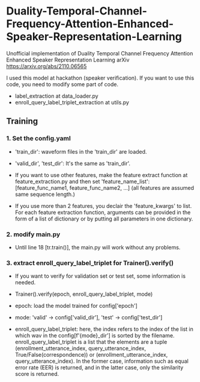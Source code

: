 # Duality-Temporal-Channel-Frequency-Attention-Enhanced-Speaker-Representation-Learning
Unofficial implementation of Duality Temporal Channel Frequency Attention Enhanced Speaker Representation Learning arXiv https://arxiv.org/abs/2110.06565

I used this model at hackathon (speaker verification). If you want to use this code, you need to modify some part of code.

- label_extraction at data_loader.py
- enroll_query_label_triplet_extraction at utils.py

## Training

### 1. Set the config.yaml

- 'train_dir': waveform files in the 'train_dir' are loaded.

- 'valid_dir', 'test_dir': It's the same as 'train_dir'.

- If you want to use other features, make the feature extract function at feature_extraction.py and then set 'feature_name_list': [feature_func_name1, feature_func_name2, ...] (all features are assumed same sequence length.)

- If you use more than 2 features, you declair the 'feature_kwargs' to list. For each feature extraction function, arguments can be provided in the form of a list of dictionary or by putting all parameters in one dictionary.

### 2. modify main.py

- Until line 18 [tr.train()], the main.py will work without any problems.

### 3. extract enroll_query_label_triplet for Trainer().verify()
- If you want to verify for validation set or test set, some information is needed.

- Trainer().verify(epoch, enroll_query_label_triplet, mode)

- epoch: load the model trained for config['epoch']

- mode: 'valid' -> config['valid_dir'], 'test' -> config['test_dir']

- enroll_query_label_triplet: here, the index refers to the index of the list in which wav in the config[f'{mode}_dir'] is sorted by the filename.
enroll_query_label_triplet is a list that the elements are a tuple (enrollment_utterance_index, query_utterance_index, True/False(correspondence)) or (enrollment_utterance_index, query_utterance_index).
In the former case, information such as equal error rate (EER) is returned, and in the latter case, only the similarity score is returned.